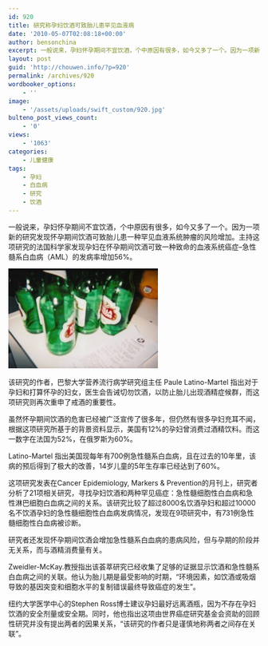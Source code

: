```yaml
---
id: 920
title: 研究称孕妇饮酒可致胎儿患罕见血液病
date: '2010-05-07T02:08:18+00:00'
author: bensonchina
excerpt: 一般说来，孕妇怀孕期间不宜饮酒，个中原因有很多，如今又多了一个。因为一项新的研究发现怀孕期间饮酒可致胎儿患一种罕见血液系统肿瘤的风险增加。一般说来，孕妇怀孕期间不宜饮酒，个中原因有很多，如今又多了一个。因为一项新的研究发现怀孕期间饮酒可致胎儿患一种罕见血液系统肿瘤的风险增加。主持这项研究的法国科学家发现孕妇在怀孕期间饮酒可致一种致命的血液系统癌症--急性髓系白血病（AML）的发病率增加56%。
layout: post
guid: 'http://chouwen.info/?p=920'
permalink: /archives/920
wordbooker_options:
    - ''
image:
    - '/assets/uploads/swift_custom/920.jpg'
bulteno_post_views_count:
    - '0'
views:
    - '1063'
categories:
    - 儿童健康
tags:
    - 孕妇
    - 白血病
    - 研究
    - 饮酒
---
```


一般说来，孕妇怀孕期间不宜饮酒，个中原因有很多，如今又多了一个。因为一项新的研究发现怀孕期间饮酒可致胎儿患一种罕见血液系统肿瘤的风险增加。主持这项研究的法国科学家发现孕妇在怀孕期间饮酒可致一种致命的血液系统癌症–急性髓系白血病（AML）的发病率增加56%。

![](/assets/uploads/2010/05/4523278912_6097d08f67-300x200.jpg)

该研究的作者，巴黎大学营养流行病学研究组主任 Paule Latino-Martel 指出对于孕妇和打算怀孕的妇女，医生会告诫切勿饮酒，以防止胎儿出现酒精症候群，而这项研究则再次重申了戒酒的重要性。

虽然怀孕期间饮酒的危害已经被广泛宣传了很多年，但仍然有很多孕妇充耳不闻，根据这项研究所基于的背景资料显示，美国有12%的孕妇曾消费过酒精饮料。而这一数字在法国为52%，在俄罗斯为60%。

Latino-Martel 指出美国现每年有700例急性髓系白血病，且在过去的10年里，该病的预后得到了极大的改善，14岁儿童的5年生存率已经达到了60%。

这项研究发表在Cancer Epidemiology, Markers &amp; Prevention的月刊上，研究者分析了21项相关研究，寻找孕妇饮酒和两种罕见癌症：急性髓细胞性白血病和急性淋巴细胞白血病之间的关系。该研究比较了超过8000名饮酒孕妇和超过10000名不饮酒孕妇的急性髓细胞性白血病发病情况，发现在9项研究中，有731例急性髓细胞性白血病被诊断。

研究者还发现怀孕期间饮酒会增加急性髓系白血病的患病风险，但与孕期的阶段并无关系，而与酒精消费量有关。

Zweidler-McKay.教授指出该荟萃研究已经收集了足够的证据显示饮酒和急性髓系白血病之间的关联。他认为胎儿期是最受影响的时期，“环境因素，如饮酒或吸烟导致的基因突变和细胞水平的复制错误最终导致癌症的发生”。

纽约大学医学中心的Stephen Ross博士建议孕妇最好远离酒瓶，因为不存在孕妇饮酒的安全剂量或安全期。同时，他也指出这项由世界癌症研究基金会资助的回顾性研究并没有提出两者的因果关系，“该研究的作者只是谨慎地称两者之间存在关联”。